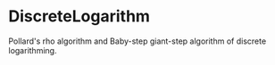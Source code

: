 # DiscreteLogarithm
Pollard's rho algorithm and Baby-step giant-step algorithm of discrete logarithming.
